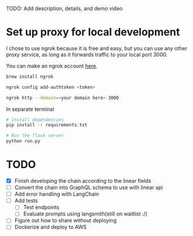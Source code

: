 TODO: Add description, details, and demo video

# Set up proxy for local development

I chose to use ngrok because it is free and easy, but you can use any other proxy service, as long as it forwards traffic to your local port 3000.

You can make an ngrok account [here](https://dashboard.ngrok.com/signup).

```bash
brew install ngrok

ngrok config add-authtoken <token>

ngrok http --domain=<your domain here> 3000
```

In separate terminal

```bash
# Install dependencies
pip install -r requirements.txt

# Run the flask server
python run.py
```

# TODO

- [x] Finish developing the chain according to the linear fields
- [ ] Convert the chain into GraphQL schema to use with linear api
- [ ] Add error handling with LangChain
- [ ] Add tests
  - [ ] Test endpoints
  - [ ] Evaluate prompts using langsmith(still on waitlist :/)
- [ ] Figure out how to share without deploying
- [ ] Dockerize and deploy to AWS
